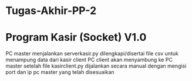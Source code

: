# Tugas-Akhir-PP-2
Program Kasir (Socket) V1.0
===========================
PC master menjalankan serverkasir.py dilengkapi/disertai file csv untuk menampung data dari kasir client
PC client akan menyambung ke PC master setelah file kasirclient.py dijalankan secara manual dengan mengisi port dan ip pc master yang telah disesuaikan
